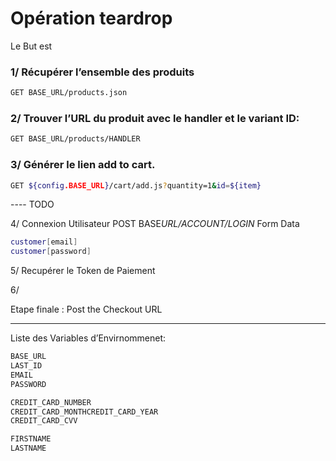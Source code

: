 # Opération teardrop

Le But est

### 1/ Récupérer l’ensemble des produits

```bash
GET BASE_URL/products.json
```

### 2/ Trouver l’URL du produit avec le handler et le variant ID:

```bash
GET BASE_URL/products/HANDLER
```

### 3/ Générer le lien add to cart.

```bash
GET ${config.BASE_URL}/cart/add.js?quantity=1&id=${item}
```

---- TODO

4/ Connexion Utilisateur
POST BASE*URL/ACCOUNT/LOGIN*
Form Data

```bash
customer[email]
customer[password]
```

5/ Recupérer le Token de Paiement

6/

Etape finale : Post the Checkout URL

---

Liste des Variables d’Envirnommenet:

```bash
BASE_URL
LAST_ID
EMAIL
PASSWORD

CREDIT_CARD_NUMBER
CREDIT_CARD_MONTHCREDIT_CARD_YEAR
CREDIT_CARD_CVV

FIRSTNAME
LASTNAME
```

